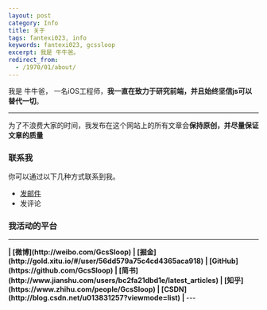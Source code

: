 ```yaml
---
layout: post
category: Info
title: 关于
tags: fantexi023, info
keywords: fantexi023, gcssloop
excerpt: 我是 牛牛爸。
redirect_from:
  - /1970/01/about/
---
```


我是 牛牛爸， 一名iOS工程师，**我一直在致力于研究前端，并且始终坚信js可以替代一切**。

******

为了不浪费大家的时间，我发布在这个网站上的所有文章会**保持原创，并尽量保证文章的质量**

### 联系我

你可以通过以下几种方式联系到我。

* [发邮件](mailto:fantex023@gmail.com)
* 发评论

### 我活动的平台

---
<strong>
| [微博](http://weibo.com/GcsSloop)
| [掘金](http://gold.xitu.io/#/user/56dd579a75c4cd4365aca918)
| [GitHub](https://github.com/GcsSloop)
| [简书](http://www.jianshu.com/users/bc2fa21dbd1e/latest_articles)
| [知乎](https://www.zhihu.com/people/GcsSloop)
| [CSDN](http://blog.csdn.net/u013831257?viewmode=list)
| 
</strong>
---

